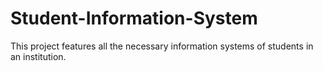 # Student-Information-System
This project features all the necessary information systems of students in an institution.
